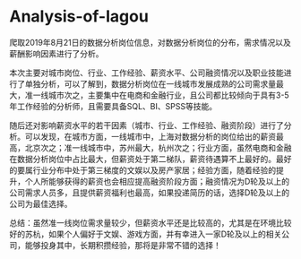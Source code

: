 # Analysis-of-lagou
爬取2019年8月21日的数据分析岗位信息，对数据分析岗位的分布，需求情况以及薪酬影响因素进行了分析。

本次主要对城市岗位、行业、工作经验、薪资水平、公司融资情况以及职业技能进行了单独分析，可以了解到，数据分析岗位在一线城市发展成熟的公司需求量最大，准一线城市次之，主要集中在电商和金融行业，且公司都比较倾向于具有3-5年工作经验的分析师，且需要具备SQL、BI、SPSS等技能。

随后还对影响薪资水平的若干因素（城市、行业、工作经验、融资阶段）进行了分析。可以发现，在城市方面，一线城市中，上海对数据分析的岗位给出的薪资最高，北京次之；准一线城市中，苏州最大，杭州次之；行业方面，虽然电商和金融在数据分析岗位中占比最大，但薪资处于第二梯队，薪资待遇算不上最好的。最好的要属行业分布中处于第三梯度的文娱以及房产家居；经验方面，随着经验的提升，个人所能够获得的薪资也会相应提高融资阶段方面；融资情况为D轮及以上的公司需求人员多，且提供薪资福利也最高，如果投递简历的话，选择D轮及以上的公司为最佳选择。

总结：虽然准一线岗位需求量较少，但薪资水平还是比较高的，尤其是在环境比较好的苏杭，如果个人偏好于文娱、游戏方面，并有幸进入一家D轮及以上的相关公司，能够投身其中，长期积攒经验，那将是非常不错的选择！
